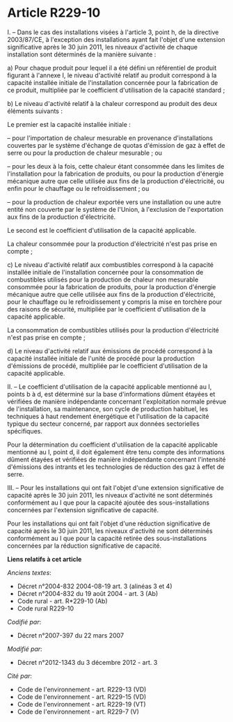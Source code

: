 # Article R229-10

I. – Dans le cas des installations visées à l'article 3, point h, de la directive 2003/87/CE, à l'exception des installations
ayant fait l'objet d'une extension significative après le 30 juin 2011, les niveaux d'activité de chaque installation sont
déterminés de la manière suivante :

a) Pour chaque produit pour lequel il a été défini un référentiel de produit figurant à l'annexe I, le niveau d'activité
relatif au produit correspond à la capacité installée initiale de l'installation concernée pour la fabrication de ce produit,
multipliée par le coefficient d'utilisation de la capacité standard ;

b) Le niveau d'activité relatif à la chaleur correspond au produit des deux éléments suivants :

Le premier est la capacité installée initiale :

– pour l'importation de chaleur mesurable en provenance d'installations couvertes par le système d'échange de quotas
d'émission de gaz à effet de serre ou pour la production de chaleur mesurable ; ou

– pour les deux à la fois, cette chaleur étant consommée dans les limites de l'installation pour la fabrication de produits,
ou pour la production d'énergie mécanique autre que celle utilisée aux fins de la production d'électricité, ou enfin pour le
chauffage ou le refroidissement ; ou

– pour la production de chaleur exportée vers une installation ou une autre entité non couverte par le système de l'Union, à
l'exclusion de l'exportation aux fins de la production d'électricité.

Le second est le coefficient d'utilisation de la capacité applicable.

La chaleur consommée pour la production d'électricité n'est pas prise en compte ;

c) Le niveau d'activité relatif aux combustibles correspond à la capacité installée initiale de l'installation concernée pour
la consommation de combustibles utilisés pour la production de chaleur non mesurable consommée pour la fabrication de
produits, pour la production d'énergie mécanique autre que celle utilisée aux fins de la production d'électricité, pour le
chauffage ou le refroidissement y compris la mise en torchère pour des raisons de sécurité, multipliée par le coefficient
d'utilisation de la capacité applicable.

La consommation de combustibles utilisés pour la production d'électricité n'est pas prise en compte ;

d) Le niveau d'activité relatif aux émissions de procédé correspond à la capacité installée initiale de l'unité de procédé
pour la production d'émissions de procédé, multipliée par le coefficient d'utilisation de la capacité applicable.

II. – Le coefficient d'utilisation de la capacité applicable mentionné au I, points b à d, est déterminé sur la base
d'informations dûment étayées et vérifiées de manière indépendante concernant l'exploitation normale prévue de
l'installation, sa maintenance, son cycle de production habituel, les techniques à haut rendement énergétique et
l'utilisation de la capacité typique du secteur concerné, par rapport aux données sectorielles spécifiques.

Pour la détermination du coefficient d'utilisation de la capacité applicable mentionné au I, point d, il doit également être
tenu compte des informations dûment étayées et vérifiées de manière indépendante concernant l'intensité d'émissions des
intrants et les technologies de réduction des gaz à effet de serre.

III. – Pour les installations qui ont fait l'objet d'une extension significative de capacité après le 30 juin 2011, les
niveaux d'activité ne sont déterminés conformément au I que pour la capacité ajoutée des sous-installations concernées par
l'extension significative de capacité.

Pour les installations qui ont fait l'objet d'une réduction significative de capacité après le 30 juin 2011, les niveaux
d'activité ne sont déterminés conformément au I que pour la capacité retirée des sous-installations concernées par la
réduction significative de capacité.

**Liens relatifs à cet article**

_Anciens textes_:

  - Décret n°2004-832 2004-08-19 art. 3 (alinéas 3 et 4)
  - Décret n°2004-832 du 19 août 2004 - art. 3 (Ab)
  - Code rural - art. R*229-10 (Ab)
  - Code rural R229-10

_Codifié par_:

  - Décret n°2007-397 du 22 mars 2007

_Modifié par_:

  - Décret n°2012-1343 du 3 décembre 2012 - art. 3

_Cité par_:

  - Code de l'environnement - art. R229-13 (VD)
  - Code de l'environnement - art. R229-15 (VD)
  - Code de l'environnement - art. R229-19 (VT)
  - Code de l'environnement - art. R229-7 (V)
